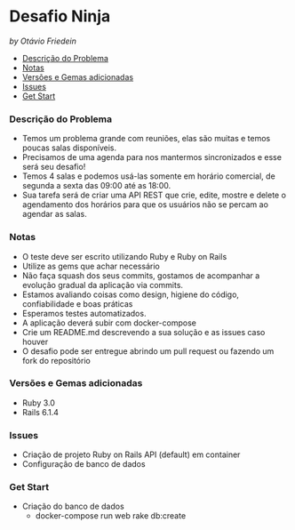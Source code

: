 # Desafio Ninja

*by Otávio Friedein*

- [Descrição do Problema](#descrição-do-problema)
- [Notas](#notas)
- [Versões e Gemas adicionadas](#versões-e-gemas-adicionadas)
- [Issues](#issues)
- [Get Start](#get-start)

### Descrição do Problema
- Temos um problema grande com reuniões, elas são muitas e temos poucas salas disponíveis.
- Precisamos de uma agenda para nos mantermos sincronizados e esse será seu desafio!
- Temos 4 salas e podemos usá-las somente em horário comercial, de segunda a sexta das 09:00 até as 18:00.
- Sua tarefa será de criar uma API REST que crie, edite, mostre e delete o agendamento dos horários para que os usuários não se percam ao agendar as salas.

### Notas
- O teste deve ser escrito utilizando Ruby e Ruby on Rails
- Utilize as gems que achar necessário
- Não faça squash dos seus commits, gostamos de acompanhar a evolução gradual da aplicação via commits.
- Estamos avaliando coisas como design, higiene do código, confiabilidade e boas práticas
- Esperamos testes automatizados.
- A aplicação deverá subir com docker-compose
- Crie um README.md descrevendo a sua solução e as issues caso houver
- O desafio pode ser entregue abrindo um pull request ou fazendo um fork do repositório

### Versões e Gemas adicionadas
- Ruby 3.0
- Rails 6.1.4

### Issues
- Criação de projeto Ruby on Rails API (default) em container
- Configuração de banco de dados

### Get Start
- Criação do banco de dados 
	- docker-compose run web rake db:create
	

